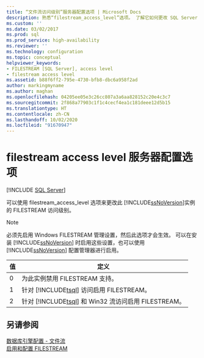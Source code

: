 ```yaml
---
title: “文件流访问级别”服务器配置选项 | Microsoft Docs
description: 熟悉“filestream_access_level”选项。 了解它如何更改 SQL Server 实例的 FILESTREAM 访问级别。
ms.custom: ''
ms.date: 03/02/2017
ms.prod: sql
ms.prod_service: high-availability
ms.reviewer: ''
ms.technology: configuration
ms.topic: conceptual
helpviewer_keywords:
- FILESTREAM [SQL Server], access level
- filestream access level
ms.assetid: b88f6ff2-795e-4730-bfb8-dbc6a958f2ad
author: markingmyname
ms.author: maghan
ms.openlocfilehash: 04205ee05e3c26cc807a3a6aa828152c20e4c3c7
ms.sourcegitcommit: 2f868a77903c1f1c4cecf4ea1c181deee12d5b15
ms.translationtype: HT
ms.contentlocale: zh-CN
ms.lasthandoff: 10/02/2020
ms.locfileid: "91670947"
---
```

# <a name="filestream-access-level-server-configuration-option"></a>filestream access level 服务器配置选项
 [!INCLUDE [SQL Server](../../includes/applies-to-version/sqlserver.md)]

  可以使用 filestream_access_level 选项来更改此 [!INCLUDE[ssNoVersion](../../includes/ssnoversion-md.md)]实例的 FILESTREAM 访问级别。  
  
> [!NOTE]  
>  必须先启用 Windows FILESTREAM 管理设置，然后此选项才会生效。 可以在安装 [!INCLUDE[ssNoVersion](../../includes/ssnoversion-md.md)] 时启用这些设置，也可以使用 [!INCLUDE[ssNoVersion](../../includes/ssnoversion-md.md)] 配置管理器进行启用。  
  
|值|定义|  
|-----------|----------------|  
|0|为此实例禁用 FILESTREAM 支持。|  
|1|针对 [!INCLUDE[tsql](../../includes/tsql-md.md)] 访问启用 FILESTREAM。|  
|2|针对 [!INCLUDE[tsql](../../includes/tsql-md.md)] 和 Win32 流访问启用 FILESTREAM。|  
  
## <a name="see-also"></a>另请参阅  
 [数据库引擎配置 - 文件流](../install-windows/install-sql-server.md)   
 [启用和配置 FILESTREAM](../../relational-databases/blob/enable-and-configure-filestream.md)  
  
